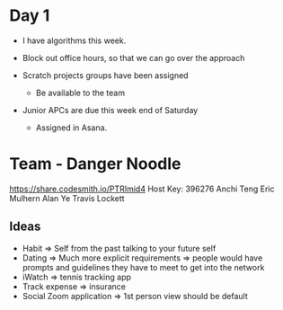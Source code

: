 # Day 1

- I have algorithms this week.

- Block out office hours, so that we can go over the approach

- Scratch projects groups have been assigned
  - Be available to the team

- Junior APCs are due this week end of Saturday
  - Assigned in Asana.

# Team - Danger Noodle

https://share.codesmith.io/PTRImid4 Host Key: 396276
Anchi Teng
Eric Mulhern
Alan Ye
Travis Lockett

## Ideas

- Habit => Self from the past talking to your future self
- Dating => Much more explicit requirements => people would have prompts and guidelines they have to meet to get into the network
- iWatch => tennis tracking app
- Track expense => insurance 
- Social Zoom application => 1st person view should be default


